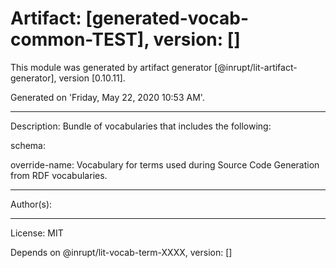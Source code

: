 # Artifact: [generated-vocab-common-TEST], version: []

This module was generated by artifact generator [@inrupt/lit-artifact-generator], version [0.10.11].

Generated on 'Friday, May 22, 2020 10:53 AM'.

---

Description: Bundle of vocabularies that includes the following:

  schema: 

  override-name: Vocabulary for terms used during Source Code Generation from RDF vocabularies.

---

Author(s): 

---

License: MIT

Depends on @inrupt/lit-vocab-term-XXXX, version: []
